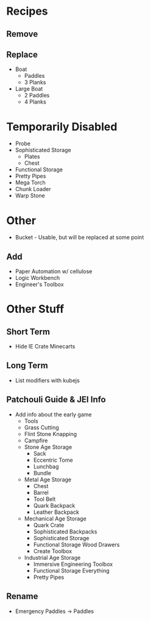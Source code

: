 # Recipes

## Remove

## Replace

- Boat
  - Paddles
  - 3 Planks
- Large Boat
  - 2 Paddles
  - 4 Planks

# Temporarily Disabled

- Probe
- Sophisticated Storage
  - Plates
  - Chest
- Functional Storage
- Pretty Pipes
- Mega Torch
- Chunk Loader
- Warp Stone

# Other

- Bucket - Usable, but will be replaced at some point

## Add

- Paper Automation w/ cellulose
- Logic Workbench
- Engineer's Toolbox

# Other Stuff

## Short Term

- Hide IE Crate Minecarts

## Long Term

- List modifiers with kubejs

## Patchouli Guide & JEI Info

- Add info about the early game
  - Tools
  - Grass Cutting
  - Flint Stone Knapping
  - Campfire
  - Stone Age Storage
    - Sack
    - Eccentric Tome
    - Lunchbag
    - Bundle
  - Metal Age Storage
    - Chest
    - Barrel
    - Tool Belt
    - Quark Backpack
    - Leather Backpack
  - Mechanical Age Storage
    - Quark Crate
    - Sophisticated Backpacks
    - Sophisticated Storage
    - Functional Storage Wood Drawers
    - Create Toolbox
  - Industrial Age Storage
    - Immersive Engineering Toolbox
    - Functional Storage Everything
    - Pretty Pipes



## Rename

- Emergency Paddles -> Paddles
